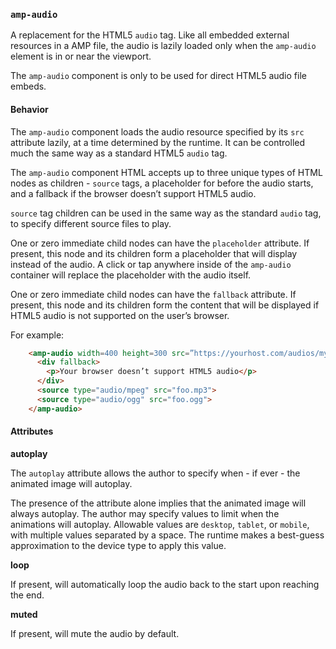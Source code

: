 <!---
Copyright 2015 The AMP HTML Authors. All Rights Reserved.

Licensed under the Apache License, Version 2.0 (the "License");
you may not use this file except in compliance with the License.
You may obtain a copy of the License at

      http://www.apache.org/licenses/LICENSE-2.0

Unless required by applicable law or agreed to in writing, software
distributed under the License is distributed on an "AS-IS" BASIS,
WITHOUT WARRANTIES OR CONDITIONS OF ANY KIND, either express or implied.
See the License for the specific language governing permissions and
limitations under the License.
-->

### <a name=”amp-audio”></a> `amp-audio`

A replacement for the HTML5 `audio` tag. Like all embedded external resources in a AMP file, the audio is lazily loaded only when the `amp-audio` element is in or near the viewport.

The `amp-audio` component is only to be used for direct HTML5 audio file embeds.

#### Behavior

The `amp-audio` component loads the audio resource specified by its `src` attribute lazily, at a time determined by the runtime. It can be controlled much the same way as a standard HTML5 `audio` tag.

The `amp-audio` component HTML accepts up to three unique types of HTML nodes as children - `source` tags, a placeholder for before the audio starts, and a fallback if the browser doesn’t support HTML5 audio.

`source` tag children can be used in the same way as the standard `audio` tag, to specify different source files to play.

One or zero immediate child nodes can have the `placeholder` attribute. If present, this node and its children form a placeholder that will display instead of the audio. A click or tap anywhere inside of the `amp-audio` container will replace the placeholder with the audio itself.

One or zero immediate child nodes can have the `fallback` attribute. If present, this node and its children form the content that will be displayed if HTML5 audio is not supported on the user’s browser.

For example:
```html
    <amp-audio width=400 height=300 src=”https://yourhost.com/audios/myaudio.mp3”>
      <div fallback>
        <p>Your browser doesn’t support HTML5 audio</p>
      </div>
      <source type="audio/mpeg" src="foo.mp3">
      <source type="audio/ogg" src="foo.ogg">
    </amp-audio>
```

#### Attributes

**autoplay**

The `autoplay` attribute allows the author to specify when - if ever - the animated image will autoplay.

The presence of the attribute alone implies that the animated image will always autoplay. The author may specify values to limit when the animations will autoplay. Allowable values are `desktop`, `tablet`, or `mobile`, with multiple values separated by a space. The runtime makes a best-guess approximation to the device type to apply this value.

**loop**

If present, will automatically loop the audio back to the start upon reaching the end.

**muted**

If present, will mute the audio by default.
